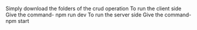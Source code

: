 Simply download the folders of the crud operation
To run the client side
Give the command- npm run dev
To run the server side
Give the command- npm start
